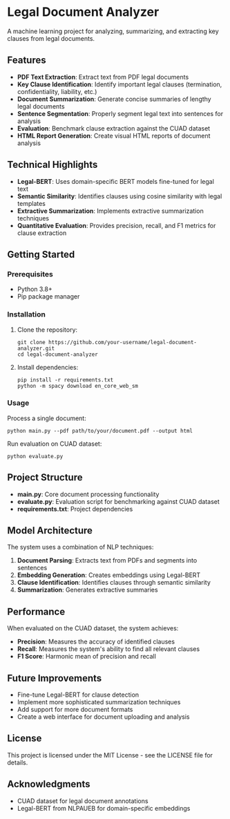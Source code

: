 # Legal Document Analyzer

A machine learning project for analyzing, summarizing, and extracting key clauses from legal documents.

## Features

- **PDF Text Extraction**: Extract text from PDF legal documents
- **Key Clause Identification**: Identify important legal clauses (termination, confidentiality, liability, etc.)
- **Document Summarization**: Generate concise summaries of lengthy legal documents
- **Sentence Segmentation**: Properly segment legal text into sentences for analysis
- **Evaluation**: Benchmark clause extraction against the CUAD dataset
- **HTML Report Generation**: Create visual HTML reports of document analysis

## Technical Highlights

- **Legal-BERT**: Uses domain-specific BERT models fine-tuned for legal text
- **Semantic Similarity**: Identifies clauses using cosine similarity with legal templates
- **Extractive Summarization**: Implements extractive summarization techniques
- **Quantitative Evaluation**: Provides precision, recall, and F1 metrics for clause extraction

## Getting Started

### Prerequisites

- Python 3.8+
- Pip package manager

### Installation

1. Clone the repository:
   ```
   git clone https://github.com/your-username/legal-document-analyzer.git
   cd legal-document-analyzer
   ```

2. Install dependencies:
   ```
   pip install -r requirements.txt
   python -m spacy download en_core_web_sm
   ```

### Usage

Process a single document:
```
python main.py --pdf path/to/your/document.pdf --output html
```

Run evaluation on CUAD dataset:
```
python evaluate.py
```

## Project Structure

- **main.py**: Core document processing functionality
- **evaluate.py**: Evaluation script for benchmarking against CUAD dataset
- **requirements.txt**: Project dependencies

## Model Architecture

The system uses a combination of NLP techniques:

1. **Document Parsing**: Extracts text from PDFs and segments into sentences
2. **Embedding Generation**: Creates embeddings using Legal-BERT
3. **Clause Identification**: Identifies clauses through semantic similarity
4. **Summarization**: Generates extractive summaries

## Performance

When evaluated on the CUAD dataset, the system achieves:
- **Precision**: Measures the accuracy of identified clauses
- **Recall**: Measures the system's ability to find all relevant clauses
- **F1 Score**: Harmonic mean of precision and recall

## Future Improvements

- Fine-tune Legal-BERT for clause detection
- Implement more sophisticated summarization techniques
- Add support for more document formats
- Create a web interface for document uploading and analysis

## License

This project is licensed under the MIT License - see the LICENSE file for details.

## Acknowledgments

- CUAD dataset for legal document annotations
- Legal-BERT from NLPAUEB for domain-specific embeddings